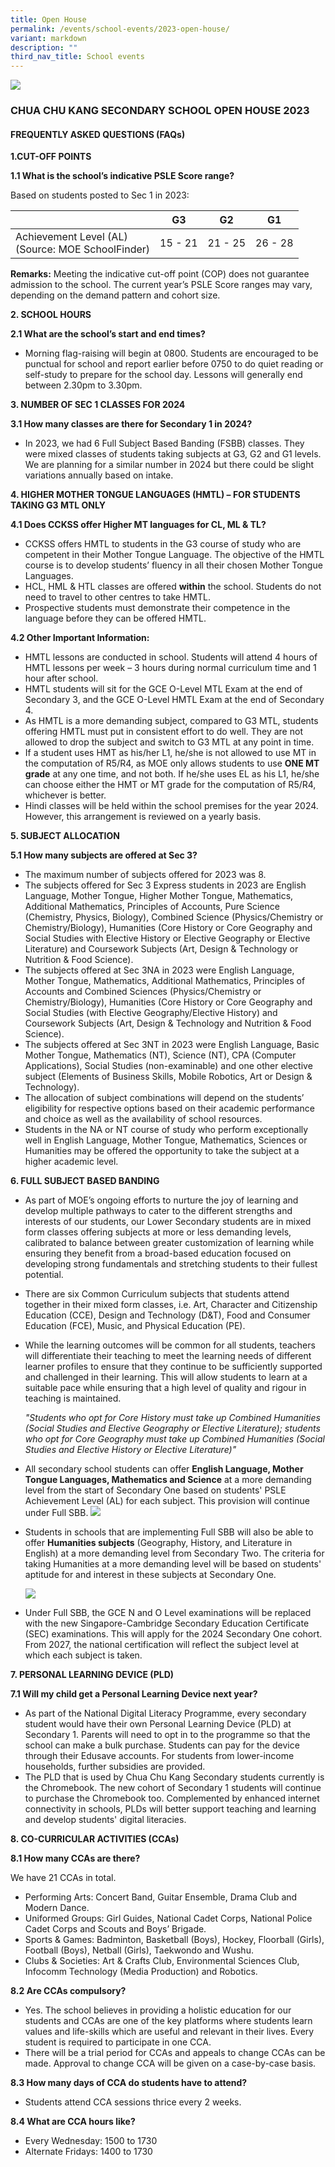```yaml
---
title: Open House
permalink: /events/school-events/2023-open-house/
variant: markdown
description: ""
third_nav_title: School events
---
```

![](/images/Events/School%20Events/2023/2023%20open%20house%20.JPG)

### CHUA CHU KANG SECONDARY SCHOOL OPEN HOUSE 2023
#### FREQUENTLY ASKED QUESTIONS (FAQs)


**1.CUT-OFF POINTS**

**1.1	What is the school’s indicative PSLE Score range?**

Based on students posted to Sec 1 in 2023:
	

|   | G3 | G2 | G1|
| -------- | -------- | -------- | ------|
| Achievement Level (AL)<br>(Source: MOE SchoolFinder) | 15 - 21     | 21 - 25     | 26 - 28 |

	
**Remarks:**
Meeting the indicative cut-off point (COP) does not guarantee admission to the school. The current year’s PSLE Score ranges may vary, depending on the demand pattern and cohort size.

**2. SCHOOL HOURS**

**2.1 What are the school’s start and end times?**
	
* Morning flag-raising will begin at 0800. Students are encouraged to be punctual for school and report earlier before 0750 to do quiet reading or self-study to prepare for the school day. Lessons will generally end between 2.30pm to 3.30pm.
	
 
**3. NUMBER OF SEC 1 CLASSES FOR 2024**

**3.1	How many classes are there for Secondary 1 in 2024?**
	
* In 2023, we had 6 Full Subject Based Banding (FSBB) classes. They were mixed classes of students taking subjects at G3, G2 and G1 levels. We are planning for a similar number in 2024 but there could be slight variations annually based on intake.

**4.	HIGHER MOTHER TONGUE LANGUAGES (HMTL) – FOR STUDENTS TAKING G3 MTL ONLY**

**4.1	Does CCKSS offer Higher MT languages for CL, ML &amp; TL?**

* CCKSS offers HMTL to students in the G3 course of study who are competent in their Mother Tongue Language. The objective of the HMTL course is to develop students’ fluency in all their chosen Mother Tongue Languages.
* HCL, HML &amp; HTL classes are offered **within** the school. Students do not need to travel to other centres to take HMTL.
* Prospective students must demonstrate their competence in the language before they can be offered HMTL. 

**4.2	Other Important Information:**

* HMTL lessons are conducted in school. Students will attend 4 hours of HMTL lessons per week – 3 hours during normal curriculum time and 1 hour after school.
* HMTL students will sit for the GCE O-Level MTL Exam at the end of Secondary 3, and the GCE O-Level HMTL Exam at the end of Secondary 4.
* As HMTL is a more demanding subject, compared to G3 MTL, students offering HMTL must put in consistent effort to do well. They are not allowed to drop the subject and switch to G3 MTL at any point in time.
* If a student uses HMT as his/her L1, he/she is not allowed to use MT in the computation of R5/R4, as MOE only allows students to use **ONE MT grade** at any one time, and not both. If he/she uses EL as his L1, he/she can choose either the HMT or MT grade for the computation of R5/R4, whichever is better.
* Hindi classes will be held within the school premises for the year 2024. However, this arrangement is reviewed on a yearly basis.  

**5.	SUBJECT ALLOCATION**

**5.1	How many subjects are offered at Sec 3?**
	
* The maximum number of subjects offered for 2023 was 8. 
* The subjects offered for Sec 3 Express students in 2023 are English Language, Mother Tongue, Higher Mother Tongue, Mathematics, Additional Mathematics, Principles of Accounts, Pure Science (Chemistry, Physics, Biology), Combined Science (Physics/Chemistry or Chemistry/Biology), Humanities  (Core History or Core Geography and Social Studies with Elective History or Elective Geography or Elective Literature) and Coursework Subjects (Art, Design &amp; Technology or Nutrition &amp; Food Science).
* The subjects offered at Sec 3NA in 2023 were English Language, Mother Tongue, Mathematics, Additional Mathematics, Principles of Accounts and Combined Sciences (Physics/Chemistry or Chemistry/Biology), Humanities (Core History or Core Geography and Social Studies (with Elective Geography/Elective History) and Coursework Subjects (Art, Design &amp; Technology and Nutrition &amp; Food Science).
* The subjects offered at Sec 3NT in 2023 were English Language, Basic Mother Tongue, Mathematics (NT), Science (NT), CPA (Computer Applications), Social Studies (non-examinable) and one other elective subject (Elements of Business Skills, Mobile Robotics, Art or Design &amp; Technology).
* The allocation of subject combinations will depend on the students’ eligibility for respective options based on their academic performance and choice as well as the availability of school resources.
* Students in the NA or NT course of study who perform exceptionally well in English Language, Mother Tongue, Mathematics, Sciences or Humanities may be offered the opportunity to take the subject at a higher academic level.

**6. FULL SUBJECT BASED BANDING**

* As part of MOE’s ongoing efforts to nurture the joy of learning and develop multiple pathways to cater to the different strengths and interests of our students, our Lower Secondary students are in mixed form classes offering subjects at more or less demanding levels, calibrated to balance between greater customization of learning while ensuring they benefit from a broad-based education focused on developing strong fundamentals and stretching students to their fullest potential. 
* There are six Common Curriculum subjects that students attend together in their mixed form classes, i.e. Art, Character and Citizenship Education (CCE), Design and Technology (D&amp;T), Food and Consumer Education (FCE), Music, and Physical Education (PE).
* While the learning outcomes will be common for all students, teachers will differentiate their teaching to meet the learning needs of different learner profiles to ensure that they continue to be sufficiently supported and challenged in their learning. This will allow students to learn at a suitable pace while ensuring that a high level of quality and rigour in teaching is maintained.

	*"Students who opt for Core History must take up Combined Humanities (Social Studies and Elective Geography or Elective Literature); students who opt for Core Geography must take up Combined Humanities (Social Studies and Elective History or Elective Literature)"*
		
* All secondary school students can offer **English Language, Mother Tongue Languages, Mathematics and Science** at a more demanding level from the start of Secondary One based on students' PSLE Achievement Level (AL) for each subject. This provision will continue under Full SBB.
![](/images/Events/School%20Events/2023/OpenHouse_2023_Picture1.png)

* Students in schools that are implementing Full SBB will also be able to offer **Humanities subjects** (Geography, History, and Literature in English) at a more demanding level from Secondary Two. The criteria for taking Humanities at a more demanding level will be based on students' aptitude for and interest in these subjects at Secondary One.

	![](/images/Events/School%20Events/2023/OpenHouse_2023_Picture2.png)

* Under Full SBB, the GCE N and O Level examinations will be replaced with the new Singapore-Cambridge Secondary Education Certificate (SEC) examinations. This will apply for the 2024 Secondary One cohort. From 2027, the national certification will reflect the subject level at which each subject is taken. 


**7.	PERSONAL LEARNING DEVICE (PLD)**

**7.1	Will my child get a Personal Learning Device next year?**

* As part of the National Digital Literacy Programme, every secondary student would have their own Personal Learning Device (PLD) at Secondary 1. Parents will need to opt in to the programme so that the school can make a bulk purchase. Students can pay for the device through their Edusave accounts. For students from lower-income households, further subsidies are provided.
* The PLD that is used by Chua Chu Kang Secondary students currently is the Chromebook. The new cohort of Secondary 1 students will continue to purchase the Chromebook too. Complemented by enhanced internet connectivity in schools, PLDs will better support teaching and learning and develop students' digital literacies.

**8.	CO-CURRICULAR ACTIVITIES (CCAs)**

**8.1 How many CCAs are there?**

We have 21 CCAs in total.

* Performing Arts: Concert Band, Guitar Ensemble, Drama Club and Modern Dance.
* Uniformed Groups: Girl Guides, National Cadet Corps, National Police Cadet Corps and Scouts and Boys’ Brigade.
* Sports &amp; Games: Badminton, Basketball (Boys), Hockey, Floorball (Girls), Football (Boys), Netball (Girls), Taekwondo and Wushu.
* Clubs &amp; Societies: Art &amp; Crafts Club, Environmental Sciences Club, Infocomm Technology (Media Production) and Robotics. 

**8.2 Are CCAs compulsory?**

* Yes. The school believes in providing a holistic education for our students and CCAs are one of the key platforms where students learn values and life-skills which are useful and relevant in their lives. Every student is required to participate in one CCA.
* There will be a trial period for CCAs and appeals to change CCAs can be made. Approval to change CCA will be given on a case-by-case basis.

**8.3 How many days of CCA do students have to attend?**
* Students attend CCA sessions thrice every 2 weeks.

**8.4 What are CCA hours like?**

* Every Wednesday: 	1500 to 1730 
* Alternate Fridays:		1400 to 1730





